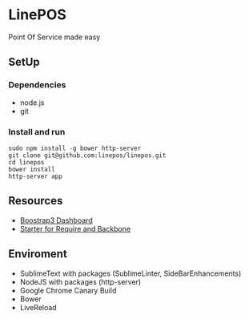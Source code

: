 LinePOS
=======

Point Of Service made easy

SetUp
------
### Dependencies
* node.js
* git

### Install and run
    sudo npm install -g bower http-server
    git clone git@github.com:linepos/linepos.git
    cd linepos
    bower install
    http-server app


Resources
---------
- [Boostrap3 Dashboard](http://bootply.com/61582)
- [Starter for Require and Backbone](https://github.com/NETTUTS/RequireJS-and-Backbone-Starter)

Enviroment
----------
- SublimeText with packages (SublimeLinter, SideBarEnhancements)
- NodeJS with packages (http-server)
- Google Chrome Canary Build
- Bower
- LiveReload